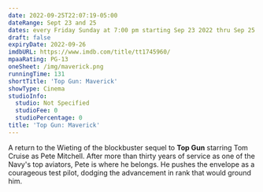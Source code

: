 ```yaml
---
date: 2022-09-25T22:07:19-05:00
dateRange: Sept 23 and 25
dates: every Friday Sunday at 7:00 pm starting Sep 23 2022 thru Sep 25 2022
draft: false
expiryDate: 2022-09-26
imdbURL: https://www.imdb.com/title/tt1745960/
mpaaRating: PG-13
oneSheet: /img/maverick.png
runningTime: 131
shortTitle: 'Top Gun: Maverick'
showType: Cinema
studioInfo:
  studio: Not Specified
  studioFee: 0
  studioPercentage: 0
title: 'Top Gun: Maverick'
---
```


A return to the Wieting of the blockbuster sequel to **Top Gun** starring Tom Cruise as Pete Mitchell.  After more than thirty years of service as one of the Navy's top aviators, Pete is where he belongs. He pushes the envelope as a courageous test pilot, dodging the advancement in rank that would ground him.